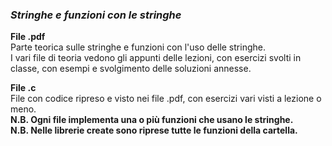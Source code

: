 ### *Stringhe e funzioni con le stringhe*

**File .pdf**  
Parte teorica sulle stringhe e funzioni con l'uso delle stringhe.  
I vari file di teoria vedono gli appunti delle lezioni, con esercizi svolti in classe, con esempi e svolgimento delle soluzioni annesse.  

**File .c**  
File con codice ripreso e visto nei file .pdf, con esercizi vari visti a lezione o meno.  
**N.B. Ogni file implementa una o più funzioni che usano le stringhe.**  
**N.B. Nelle librerie create sono riprese tutte le funzioni della cartella.**  